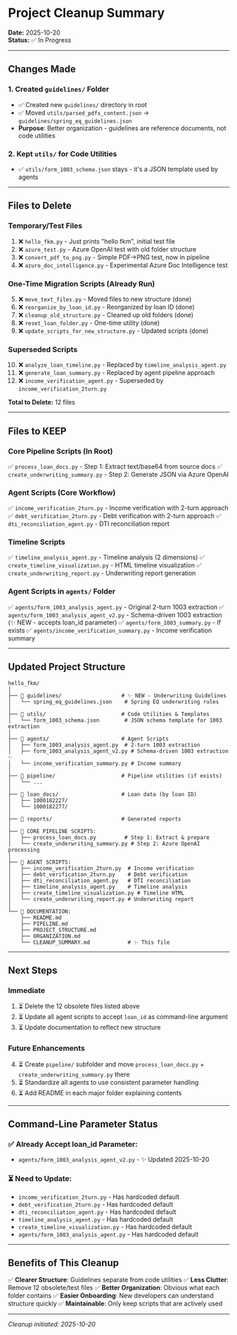 # Project Cleanup Summary
**Date:** 2025-10-20  
**Status:** ✅ In Progress

---

## Changes Made

### 1. Created `guidelines/` Folder
- ✅ Created new `guidelines/` directory in root
- ✅ Moved `utils/parsed_pdfs_content.json` → `guidelines/spring_eq_guidelines.json`
- **Purpose**: Better organization - guidelines are reference documents, not code utilities

### 2. Kept `utils/` for Code Utilities
- ✅ `utils/form_1003_schema.json` stays - it's a JSON template used by agents

---

## Files to Delete

### Temporary/Test Files
1. ❌ `hello_fkm.py` - Just prints "hello fkm", initial test file
2. ❌ `azure_test.py` - Azure OpenAI test with old folder structure
3. ❌ `convert_pdf_to_png.py` - Simple PDF→PNG test, now in pipeline
4. ❌ `azure_doc_intelligence.py` - Experimental Azure Doc Intelligence test

### One-Time Migration Scripts (Already Run)
5. ❌ `move_text_files.py` - Moved files to new structure (done)
6. ❌ `reorganize_by_loan_id.py` - Reorganized by loan ID (done)
7. ❌ `cleanup_old_structure.py` - Cleaned up old folders (done)
8. ❌ `reset_loan_folder.py` - One-time utility (done)
9. ❌ `update_scripts_for_new_structure.py` - Updated scripts (done)

### Superseded Scripts
10. ❌ `analyze_loan_timeline.py` - Replaced by `timeline_analysis_agent.py`
11. ❌ `generate_loan_summary.py` - Replaced by agent pipeline approach
12. ❌ `income_verification_agent.py` - Superseded by `income_verification_2turn.py`

**Total to Delete:** 12 files

---

## Files to KEEP

### Core Pipeline Scripts (In Root)
✅ `process_loan_docs.py` - Step 1: Extract text/base64 from source docs
✅ `create_underwriting_summary.py` - Step 2: Generate JSON via Azure OpenAI

### Agent Scripts (Core Workflow)
✅ `income_verification_2turn.py` - Income verification with 2-turn approach
✅ `debt_verification_2turn.py` - Debt verification with 2-turn approach
✅ `dti_reconciliation_agent.py` - DTI reconciliation report

### Timeline Scripts
✅ `timeline_analysis_agent.py` - Timeline analysis (2 dimensions)
✅ `create_timeline_visualization.py` - HTML timeline visualization
✅ `create_underwriting_report.py` - Underwriting report generation

### Agent Scripts in `agents/` Folder
✅ `agents/form_1003_analysis_agent.py` - Original 2-turn 1003 extraction
✅ `agents/form_1003_analysis_agent_v2.py` - Schema-driven 1003 extraction (✨ NEW - accepts loan_id parameter)
✅ `agents/form_1003_summary.py` - If exists
✅ `agents/income_verification_summary.py` - Income verification summary

---

## Updated Project Structure

```
hello_fkm/
│
├── 📂 guidelines/                   # ✨ NEW - Underwriting Guidelines
│   └── spring_eq_guidelines.json    # Spring EQ underwriting rules
│
├── 📂 utils/                        # Code Utilities & Templates
│   └── form_1003_schema.json        # JSON schema template for 1003 extraction
│
├── 📂 agents/                       # Agent Scripts
│   ├── form_1003_analysis_agent.py  # 2-turn 1003 extraction
│   ├── form_1003_analysis_agent_v2.py # Schema-driven 1003 extraction ✨
│   └── income_verification_summary.py # Income summary
│
├── 📂 pipeline/                     # Pipeline utilities (if exists)
│   └── ...
│
├── 📂 loan_docs/                    # Loan data (by loan ID)
│   ├── 1000182227/
│   └── 1000182277/
│
├── 📂 reports/                      # Generated reports
│
├── 📜 CORE PIPELINE SCRIPTS:
│   ├── process_loan_docs.py         # Step 1: Extract & prepare
│   └── create_underwriting_summary.py # Step 2: Azure OpenAI processing
│
├── 📜 AGENT SCRIPTS:
│   ├── income_verification_2turn.py  # Income verification
│   ├── debt_verification_2turn.py    # Debt verification
│   ├── dti_reconciliation_agent.py   # DTI reconciliation
│   ├── timeline_analysis_agent.py    # Timeline analysis
│   ├── create_timeline_visualization.py # Timeline HTML
│   └── create_underwriting_report.py # Underwriting report
│
└── 📜 DOCUMENTATION:
    ├── README.md
    ├── PIPELINE.md
    ├── PROJECT_STRUCTURE.md
    ├── ORGANIZATION.md
    └── CLEANUP_SUMMARY.md            # ✨ This file
```

---

## Next Steps

### Immediate
1. ⏳ Delete the 12 obsolete files listed above
2. ⏳ Update all agent scripts to accept `loan_id` as command-line argument
3. ⏳ Update documentation to reflect new structure

### Future Enhancements
4. ⏳ Create `pipeline/` subfolder and move `process_loan_docs.py` + `create_underwriting_summary.py` there
5. ⏳ Standardize all agents to use consistent parameter handling
6. ⏳ Add README in each major folder explaining contents

---

## Command-Line Parameter Status

### ✅ Already Accept loan_id Parameter:
- `agents/form_1003_analysis_agent_v2.py` - ✨ Updated 2025-10-20

### ⏳ Need to Update:
- `income_verification_2turn.py` - Has hardcoded default
- `debt_verification_2turn.py` - Has hardcoded default
- `dti_reconciliation_agent.py` - Has hardcoded default
- `timeline_analysis_agent.py` - Has hardcoded default
- `create_timeline_visualization.py` - Has hardcoded default
- `agents/form_1003_analysis_agent.py` - Has hardcoded default

---

## Benefits of This Cleanup

✅ **Clearer Structure**: Guidelines separate from code utilities
✅ **Less Clutter**: Remove 12 obsolete/test files
✅ **Better Organization**: Obvious what each folder contains
✅ **Easier Onboarding**: New developers can understand structure quickly
✅ **Maintainable**: Only keep scripts that are actively used

---

*Cleanup initiated: 2025-10-20*
